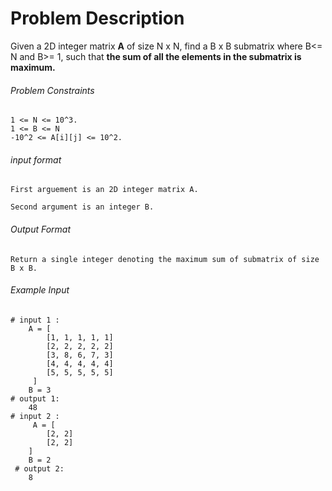 # Problem Description

Given a 2D integer matrix **A** of size N x N, find a B x B submatrix where B<= N and B>= 1, such that **the sum of all the elements in the submatrix is maximum.**

###### Problem Constraints

```
1 <= N <= 10^3.
1 <= B <= N
-10^2 <= A[i][j] <= 10^2.
```

###### input format

``` 
First arguement is an 2D integer matrix A.

Second argument is an integer B.
```

###### Output Format

```
Return a single integer denoting the maximum sum of submatrix of size B x B.
```

###### Example Input

```
# input 1 : 
    A = [
        [1, 1, 1, 1, 1]
        [2, 2, 2, 2, 2]
        [3, 8, 6, 7, 3]
        [4, 4, 4, 4, 4]
        [5, 5, 5, 5, 5]
     ]
    B = 3
# output 1: 
    48
# input 2 :
     A = [
        [2, 2]
        [2, 2]
    ]
    B = 2
 # output 2: 
    8
```
